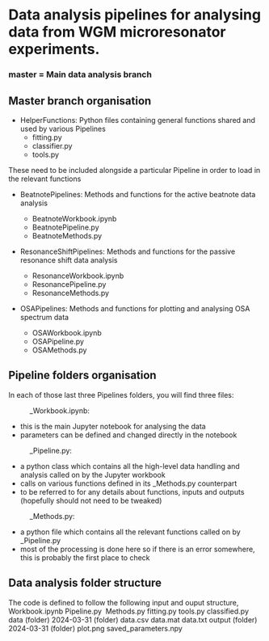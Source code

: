 # Data analysis pipelines for analysing data from WGM microresonator experiments.

### master = Main data analysis branch

## Master branch organisation

- HelperFunctions:
  Python files containing general functions shared and used by various Pipelines
    - fitting.py
    - classifier.py
    - tools.py
  
These need to be included alongside a particular Pipeline in order to load in the relevant functions

- BeatnotePipelines:
  Methods and functions for the active beatnote data analysis
    - BeatnoteWorkbook.ipynb
    - BeatnotePipeline.py
    - BeatnoteMethods.py

- ResonanceShiftPipelines:
  Methods and functions for the passive resonance shift data analysis
    - ResonanceWorkbook.ipynb
    - ResonancePipeline.py
    - ResonanceMethods.py

- OSAPipelines:
  Methods and functions for plotting and analysing OSA spectrum data
    - OSAWorkbook.ipynb
    - OSAPipeline.py
    - OSAMethods.py
 
## Pipeline folders organisation

In each of those last three Pipelines folders, you will find three files:

      _Workbook.ipynb: 
  - this is the main Jupyter notebook for analysing the data
  - parameters can be defined and changed directly in the notebook
    
      _Pipeline.py:
  - a python class which contains all the high-level data handling and analysis called on by the Jupyter workbook
  - calls on various functions defined in its _Methods.py counterpart
  - to be referred to for any details about functions, inputs and outputs (hopefully should not need to be tweaked)
    
      _Methods.py:
  - a python file which contains all the relevant functions called on by _Pipeline.py
  - most of the processing is done here so if there is an error somewhere, this is probably the first place to check

## Data analysis folder structure

The code is defined to follow the following input and ouput structure,
    Workbook.ipynb
    Pipeline.py 
    Methods.py
    fitting.py
    tools.py
    classified.py
    data (folder)
        2024-03-31 (folder)
            data.csv
            data.mat
            data.txt
    output (folder)
        2024-03-31 (folder)
            plot.png
            saved_parameters.npy
